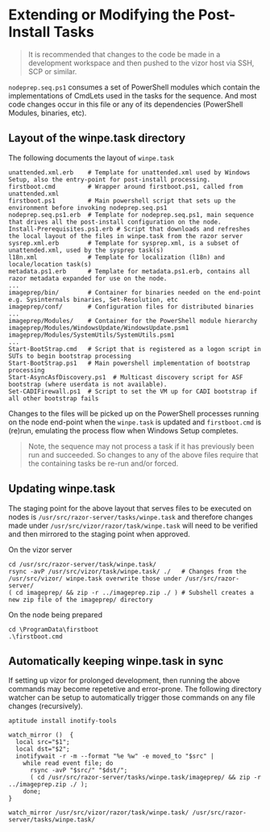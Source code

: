 ﻿# Extending or Modifying the Post-Install Tasks

> It is recommended that changes to the code be made in a development workspace
> and then pushed to the vizor host via SSH, SCP or similar.

``nodeprep.seq.ps1`` consumes a set of PowerShell modules which contain the
implementations of CmdLets used in the tasks for the sequence. And most code changes
occur in this file or any of its dependencies (PowerShell Modules, binaries, etc).

## Layout of the winpe.task directory
The following documents the layout of ``winpe.task``

    unattended.xml.erb    # Template for unattended.xml used by Windows Setup, also the entry-point for post-install processing.
    firstboot.cmd         # Wrapper around firstboot.ps1, called from unattended.xml 
    firstboot.ps1         # Main powershell script that sets up the environment before invoking nodeprep.seq.ps1
    nodeprep.seq.ps1.erb  # Template for nodeprep.seq.ps1, main sequence that drives all the post-install configuration on the node.
    Install-Prerequisites.ps1.erb # Script that downloads and refreshes the local layout of the files in winpe.task from the razor server
    sysrep.xml.erb        # Template for sysprep.xml, is a subset of unattended.xml, used by the sysprep task(s)
    l18n.xml              # Template for localization (l18n) and locale/location task(s)
    metadata.ps1.erb      # Template for metadata.ps1.erb, contains all razor metadata expanded for use on the node.
    ...
    imageprep/bin/        # Container for binaries needed on the end-point e.g. Sysinternals binaries, Set-Resolution, etc
    imageprep/conf/       # Configuration files for distributed binaries
    ...
    imageprep/Modules/    # Container for the PowerShell module hierarchy
    imageprep/Modules/WindowsUpdate/WindowsUpdate.psm1
    imageprep/Modules/SystemUtils/SystemUtils.psm1
    ...
    Start-BootStrap.cmd   # Script that is registered as a logon script in SUTs to begin bootstrap processing
    Start-BootStrap.ps1   # Main powershell implementation of bootstrap processing
    Start-AsyncAsfDiscovery.ps1  # Multicast discovery script for ASF bootstrap (where userdata is not available).
    Set-CADIFirewall.ps1  # Script to set the VM up for CADI bootstrap if all other bootstrap fails

Changes to the files will be picked up on the PowerShell processes running on
the node end-point when the ``winpe.task`` is updated and ``firstboot.cmd`` is
(re)run, emulating the process flow when Windows Setup completes.

> Note, the sequence may not process a task if it has previously been run and
> succeeded. So changes to any of the above files require that the containing
> tasks be re-run and/or forced.

## Updating winpe.task

The staging point for the above layout that serves files to be executed on nodes is
``/usr/src/razor-server/tasks/winpe.task`` and therefore changes made under
``/usr/src/vizor/razor/task/winpe.task`` will need to be verified and then
mirrored to the staging point when approved.

On the vizor server

    cd /usr/src/razor-server/task/winpe.task/
    rsync -avP /usr/src/vizor/task/winpe.task/ ./   # Changes from the /usr/src/vizor/ winpe.task overwrite those under /usr/src/razor-server/
    ( cd imageprep/ && zip -r ../imageprep.zip ./ ) # Subshell creates a new zip file of the imageprep/ directory


On the node being prepared

    cd \ProgramData\firstboot
    .\firstboot.cmd

## Automatically keeping winpe.task in sync

If setting up vizor for prolonged development, then running the above commands may
become repetetive and error-prone. The following directory watcher can be setup
to automatically trigger those commands on any file changes (recursively).

```
aptitude install inotify-tools

watch_mirror ()  {
  local src="$1";
  local dst="$2";
  inotifywait -r -m --format "%e %w" -e moved_to "$src" |
    while read event file; do
      rsync -avP "$src/" "$dst/";
      ( cd /usr/src/razor-server/tasks/winpe.task/imageprep/ && zip -r ../imageprep.zip ./ );
    done;
}

watch_mirror /usr/src/vizor/razor/task/winpe.task/ /usr/src/razor-server/tasks/winpe.task/
```

